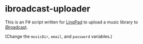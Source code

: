 # ibroadcast-uploader

This is an F# script written for [LinqPad](https://www.linqpad.net/) to upload a music library to [iBroadcast](https://ibroadcast.com).

(Change the `musicDir`, `email`, and `password` variables.)
